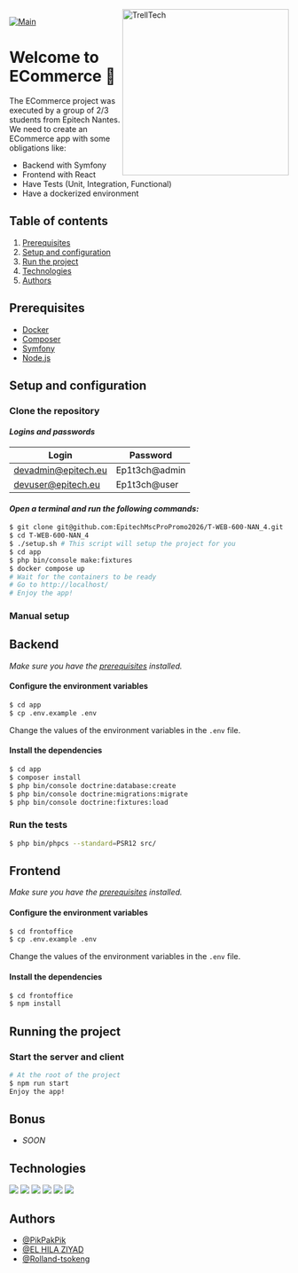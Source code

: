 <img src="https://i.imgur.com/TBeuc8y.png" alt="TrellTech" width="300" height=300 align="right"/>

[![Main](https://github.com/EpitechMscProPromo2026/T-WEB-600-NAN_4/actions/workflows/ci.yml/badge.svg?branch=main)](https://github.com/EpitechMscProPromo2026/T-WEB-600-NAN_4/actions/workflows/ci.yml) 

# Welcome to ECommerce :rocket:

The ECommerce project was executed by a group of 2/3 students from Epitech Nantes.  
We need to create an ECommerce app with some obligations like:
- Backend with Symfony
- Frontend with React
- Have Tests (Unit, Integration, Functional)
- Have a dockerized environment


## Table of contents
1. [Prerequisites](#prerequisites)
3. [Setup and configuration](#setup-and-configuration)
4. [Run the project](#running-the-project)
7. [Technologies](#technologies)
8. [Authors](#authors)

## Prerequisites

- [Docker](https://docs.docker.com/get-docker/)
- [Composer](https://getcomposer.org/download/)
- [Symfony](https://symfony.com/download)
- [Node.js](https://nodejs.org/en/download/)


## Setup and configuration

### Clone the repository

#### _Logins and passwords_
| Login | Password |
| --- | --- |
| devadmin@epitech.eu | Ep1t3ch@admin |
| devuser@epitech.eu | Ep1t3ch@user |

#### _Open a terminal and run the following commands:_
```bash
$ git clone git@github.com:EpitechMscProPromo2026/T-WEB-600-NAN_4.git
$ cd T-WEB-600-NAN_4
$ ./setup.sh # This script will setup the project for you
$ cd app
$ php bin/console make:fixtures
$ docker compose up
# Wait for the containers to be ready
# Go to http://localhost/ 
# Enjoy the app!
```

### Manual setup

## Backend 

_Make sure you have the [prerequisites](#prerequisites) installed._

#### Configure the environment variables
```bash
$ cd app
$ cp .env.example .env
```

Change the values of the environment variables in the `.env` file.

#### Install the dependencies

```bash
$ cd app
$ composer install
$ php bin/console doctrine:database:create
$ php bin/console doctrine:migrations:migrate
$ php bin/console doctrine:fixtures:load
```

### Run the tests

```bash
$ php bin/phpcs --standard=PSR12 src/
```

## Frontend

_Make sure you have the [prerequisites](#prerequisites) installed._

#### Configure the environment variables
```bash
$ cd frontoffice
$ cp .env.example .env
```

Change the values of the environment variables in the `.env` file.

#### Install the dependencies

```bash
$ cd frontoffice
$ npm install
```

## Running the project

### Start the server and client

```bash
# At the root of the project
$ npm run start
Enjoy the app!
```

## Bonus

- _SOON_


## Technologies

![](https://img.shields.io/badge/Symfony-ED8B00?style=for-the-badge&logo=symfony&color=20232a)
![](https://img.shields.io/badge/PHP-ED8B00?style=for-the-badge&logo=php&color=20232a)
![](https://img.shields.io/badge/React-ED8B00?style=for-the-badge&logo=react&color=20232a)
![](https://img.shields.io/badge/Docker-ED8B00?style=for-the-badge&logo=docker&color=20232a)
![](https://img.shields.io/badge/Nginx-ED8B00?style=for-the-badge&logo=nginx&color=20232a)
![](https://img.shields.io/badge/Swagger-ED8B00?style=for-the-badge&logo=swagger&color=20232a)

## Authors

- [@PikPakPik](https://github.com/PikPakPik)
- [@EL HILA ZIYAD](https://github.com/Ziyad-El-Hila)
- [@Rolland-tsokeng](https://github.com/Rolland-tsokeng)
